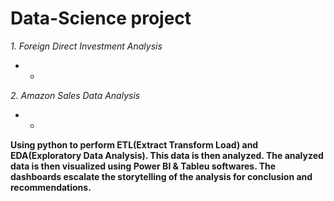 # Data-Science project
*1. Foreign Direct Investment Analysis*
* *
*2. Amazon Sales Data Analysis*
* *
**Using python to perform ETL(Extract Transform Load) and EDA(Exploratory Data Analysis). This data is then analyzed. The analyzed data is then visualized using Power BI & Tableu softwares. The dashboards escalate the storytelling of the analysis for conclusion and recommendations.**
